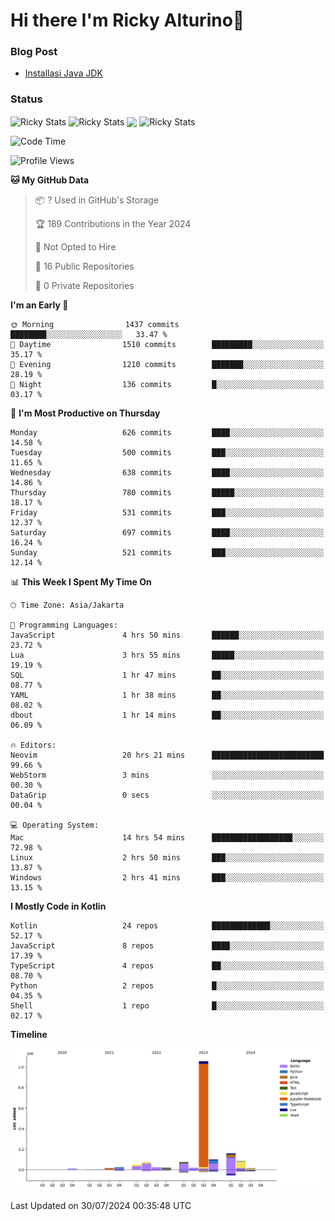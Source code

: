# Hi there I'm Ricky Alturino👋

### Blog Post

<!-- BLOG-POST-LIST:START -->

- [Installasi Java JDK](https://onirutla.medium.com/installasi-java-jdk-ec701beeb5cb?source=rss-d9d81c918cc9------2)
<!-- BLOG-POST-LIST:END -->

### Status

<img align="center" alt="Ricky Stats" src="https://github-readme-stats.vercel.app/api?username=Alturino&theme=dark&show_icons=true&hide_border=false" />
<img align="center" alt="Ricky Stats" src="https://github-readme-stats.vercel.app/api/top-langs/?username=Alturino&theme=dark&show_icons=true&layout=compact"/>
<img align="center" width="640px" src="https://github-readme-stats.vercel.app/api/wakatime?username=Alturino&layout=compact&hide_border=true&theme=dark">
<img align="center" alt="Ricky Stats" src="https://leetcard.jacoblin.cool/onirutla?border=0&radius=20&ext=activity"/>

<!--START_SECTION:waka-->
![Code Time](http://img.shields.io/badge/Code%20Time-428%20hrs%2047%20mins-blue)

![Profile Views](http://img.shields.io/badge/Profile%20Views-0-blue)

**🐱 My GitHub Data** 

> 📦 ? Used in GitHub's Storage 
 > 
> 🏆 189 Contributions in the Year 2024
 > 
> 🚫 Not Opted to Hire
 > 
> 📜 16 Public Repositories 
 > 
> 🔑 0 Private Repositories 
 > 
**I'm an Early 🐤** 

```text
🌞 Morning                1437 commits        ████████░░░░░░░░░░░░░░░░░   33.47 % 
🌆 Daytime                1510 commits        █████████░░░░░░░░░░░░░░░░   35.17 % 
🌃 Evening                1210 commits        ███████░░░░░░░░░░░░░░░░░░   28.19 % 
🌙 Night                  136 commits         █░░░░░░░░░░░░░░░░░░░░░░░░   03.17 % 
```
📅 **I'm Most Productive on Thursday** 

```text
Monday                   626 commits         ████░░░░░░░░░░░░░░░░░░░░░   14.58 % 
Tuesday                  500 commits         ███░░░░░░░░░░░░░░░░░░░░░░   11.65 % 
Wednesday                638 commits         ████░░░░░░░░░░░░░░░░░░░░░   14.86 % 
Thursday                 780 commits         █████░░░░░░░░░░░░░░░░░░░░   18.17 % 
Friday                   531 commits         ███░░░░░░░░░░░░░░░░░░░░░░   12.37 % 
Saturday                 697 commits         ████░░░░░░░░░░░░░░░░░░░░░   16.24 % 
Sunday                   521 commits         ███░░░░░░░░░░░░░░░░░░░░░░   12.14 % 
```


📊 **This Week I Spent My Time On** 

```text
🕑︎ Time Zone: Asia/Jakarta

💬 Programming Languages: 
JavaScript               4 hrs 50 mins       ██████░░░░░░░░░░░░░░░░░░░   23.72 % 
Lua                      3 hrs 55 mins       █████░░░░░░░░░░░░░░░░░░░░   19.19 % 
SQL                      1 hr 47 mins        ██░░░░░░░░░░░░░░░░░░░░░░░   08.77 % 
YAML                     1 hr 38 mins        ██░░░░░░░░░░░░░░░░░░░░░░░   08.02 % 
dbout                    1 hr 14 mins        ██░░░░░░░░░░░░░░░░░░░░░░░   06.09 % 

🔥 Editors: 
Neovim                   20 hrs 21 mins      █████████████████████████   99.66 % 
WebStorm                 3 mins              ░░░░░░░░░░░░░░░░░░░░░░░░░   00.30 % 
DataGrip                 0 secs              ░░░░░░░░░░░░░░░░░░░░░░░░░   00.04 % 

💻 Operating System: 
Mac                      14 hrs 54 mins      ██████████████████░░░░░░░   72.98 % 
Linux                    2 hrs 50 mins       ███░░░░░░░░░░░░░░░░░░░░░░   13.87 % 
Windows                  2 hrs 41 mins       ███░░░░░░░░░░░░░░░░░░░░░░   13.15 % 
```

**I Mostly Code in Kotlin** 

```text
Kotlin                   24 repos            █████████████░░░░░░░░░░░░   52.17 % 
JavaScript               8 repos             ████░░░░░░░░░░░░░░░░░░░░░   17.39 % 
TypeScript               4 repos             ██░░░░░░░░░░░░░░░░░░░░░░░   08.70 % 
Python                   2 repos             █░░░░░░░░░░░░░░░░░░░░░░░░   04.35 % 
Shell                    1 repo              █░░░░░░░░░░░░░░░░░░░░░░░░   02.17 % 
```



**Timeline**

![Lines of Code chart](https://raw.githubusercontent.com/Alturino/Alturino/main/assets/bar_graph.png)


 Last Updated on 30/07/2024 00:35:48 UTC
<!--END_SECTION:waka-->
